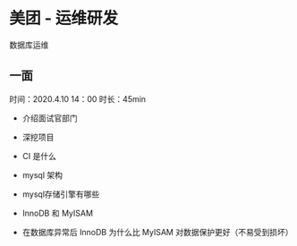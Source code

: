 # 美团 - 运维研发

数据库运维

## 一面

时间：2020.4.10 14：00 时长：45min

- 介绍面试官部门

- 深挖项目

- CI 是什么

- mysql 架构

- mysql存储引擎有哪些

- InnoDB 和 MyISAM

- 在数据库异常后 InnoDB 为什么比 MyISAM 对数据保护更好（不易受到损坏）
